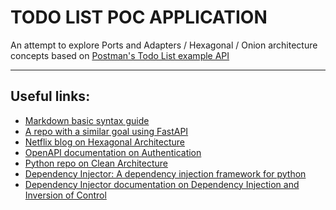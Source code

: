 # TODO LIST POC APPLICATION

An attempt to explore Ports and Adapters / Hexagonal / Onion architecture concepts
based on [Postman's Todo List example API](https://documenter.getpostman.com/view/8858534/SW7dX7JG)


---


## Useful links:
- [Markdown basic syntax guide](https://www.markdownguide.org/basic-syntax/)
- [A repo with a similar goal using FastAPI](https://github.com/GArmane/python-fastapi-hex-todo)
- [Netflix blog on Hexagonal Architecture](https://netflixtechblog.com/ready-for-changes-with-hexagonal-architecture-b315ec967749)
- [OpenAPI documentation on Authentication](https://fastapi.tiangolo.com/tutorial/security/oauth2-jwt/)
- [Python repo on Clean Architecture](https://github.com/pcah/python-clean-architecture)
- [Dependency Injector: A dependency injection framework for python](https://python-dependency-injector.ets-labs.org/)
- [Dependency Injector documentation on Dependency Injection and Inversion of Control](https://python-dependency-injector.ets-labs.org/introduction/di_in_python.html)
